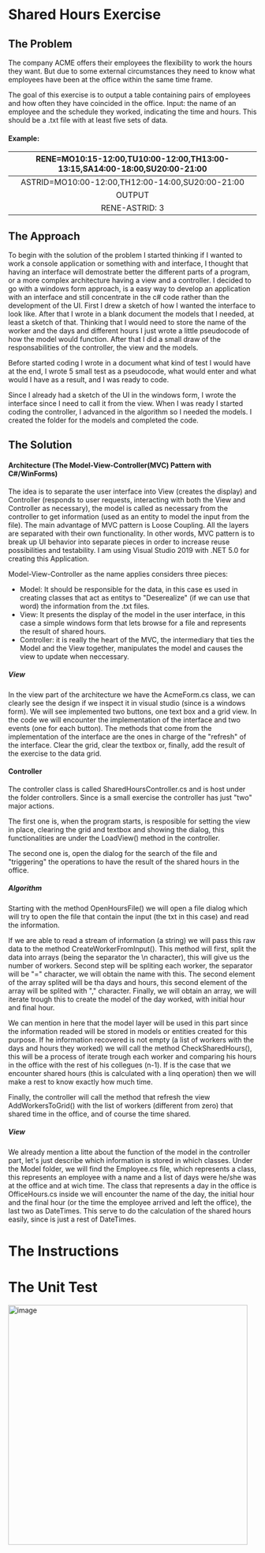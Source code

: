 # Shared Hours Exercise
## The Problem

The company ACME offers their employees the flexibility to work the hours they want. But due to some external circumstances they need to know what employees have been at the office within the same time frame.

The goal of this exercise is to output a table containing pairs of employees and how often they have coincided in the office. Input: the name of an employee and the schedule they worked, indicating the time and hours. This should be a .txt file with at least five sets of data.

#### Example:

| RENE=MO10:15-12:00,TU10:00-12:00,TH13:00-13:15,SA14:00-18:00,SU20:00-21:00 | 
| :---: | 
| ASTRID=MO10:00-12:00,TH12:00-14:00,SU20:00-21:00 |  
| OUTPUT |
| RENE-ASTRID: 3 |

## The Approach
To begin with the solution of the problem I started thinking if I wanted to work a console application or something with and interface, I thought that having an interface will demostrate better the different parts of a program, or a more complex architecture having a view and a controller.
I decided to go with a windows form approach, is a easy way to develop an application with an interface and still concentrate in the c# code rather than the development of the UI.
First I drew a sketch of how I wanted the interface to look like. After that I wrote in a blank document the models that I needed, at least a sketch of that. Thinking that I would need to store the name of the worker and the days and different hours I just wrote a little pseudocode of how the model would function.
After that I did a small draw of the responsabilities of the controller, the view and the models.

Before started coding I wrote in a document what kind of test I would have at the end, I wrote 5 small test as a pseudocode, what would enter and what would I have as a result, and I was ready to code.

Since I already had a sketch of the UI in the windows form, I wrote the interface since I need to call it from the view. When I was ready I started coding the controller, I advanced in the algorithm so I needed the models. I created the folder for the models and completed the code. 


## The Solution

  #### Architecture (The Model-View-Controller(MVC) Pattern with C#/WinForms)
  
  The idea is to separate the user interface into View (creates the display) and Controller (responds to user requests, interacting with both the View and Controller as necessary), the model is called as necessary from the controller to get information (used as an entity to model the input from the file). The main advantage of MVC pattern is Loose Coupling. 
All the layers are separated with their own functionality. In other words, MVC pattern is to break up UI behavior into separate pieces in order to increase reuse possibilities and testability. I am using Visual Studio 2019 with .NET 5.0 for creating this Application.

Model-View-Controller as the name applies considers three pieces:

- Model: It should be responsible for the data, in this case es used in creating classes that act as entitys to "Deserealize" (if we can use that word) the information from the .txt files.
- View: It presents the display of the model in the user interface, in this case a simple windows form that lets browse for a file and represents the result of shared hours.
- Controller: it is really the heart of the MVC, the intermediary that ties the Model and the View together, manipulates the model and causes the view to update when neccessary.
  
 ##### View 
  In the view part of the architecture we have the AcmeForm.cs class, we can clearly see the design if we inspect it in visual studio (since is a windows form). We will see implemented two buttons, one text box and a grid view. In the code we will encounter the implementation of the interface and two events (one for each button). The methods that come from the implementation of the interface are the ones in charge of the "refresh" of the interface. Clear the grid, clear the textbox or, finally, add the result of the exercise to the data grid.
#### Controller
The controller class is called SharedHoursController.cs and is host under the folder controllers. Since is a small exercise the controller has just "two" major actions. 

 The first one is, when the program starts, is resposible for setting the view in place, clearing the grid and textbox and showing the dialog, this functionalities are under the LoadView() method in the controller.
 
The second one is, open the dialog for the search of the file and "triggering" the operations to have the result of the shared hours in the office.
##### Algorithm
Starting with the method OpenHoursFile() we will open a file dialog which will try to open the file that contain the input (the txt in this case) and read the information. 

If we are able to read a stream of information (a string) we will pass this raw data to the method CreateWorkerFromInput().
This method will first, split the data into arrays (being the separator the \n character), this will give us the number of workers. Second step will be spliting each worker, the separator will be "=" character, we will obtain the name with this. The second element of the array splited will be tha days and hours, this second element of the array will be splited with "," character. Finally, we will obtain an array, we will iterate trough this to create the model of the day worked, with initial hour and final hour. 

We can mention in here that the model layer will be used in this part since the information readed will be stored in models or entities created for this purpose.
If he information recovered is not empty (a list of workers with the days and hours they worked) we will call the method CheckSharedHours(), this will be a process of iterate trough each worker and comparing his hours in the office with the rest of his collegues (n-1). If is the case that we encounter shared hours (this is calculated with a linq operation) then we will make a rest to know exactly how much time.

Finally, the controller will call the method that refresh the view AddWorkersToGrid() with the list of workers (different from zero) that shared time in the office, and of course the time shared.

##### View 
  We already mention a litte about the function of the model in the controller part, let's just describe which information is stored in which classes.
  Under the Model folder, we will find the Employee.cs file, which represents a class, this represents an employee with a name and a list of days were he/she was at the office and at wich time. The class that represents a day in the office is OfficeHours.cs inside we will encounter the name of the day, the initial hour and the final hour (or the time the employee arrived and left the office), the last two as DateTimes. 
This serve to do the calculation of the shared hours easily, since is just a rest of DateTimes. 

# The Instructions

# The Unit Test

<img width="485" alt="image" src="https://user-images.githubusercontent.com/18746243/167972753-7fc624c0-417c-4ddb-858c-f7fccbb175d0.png">

